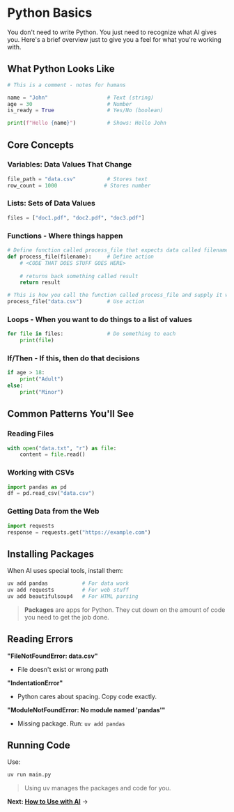 # Python Basics

You don't need to write Python. You just need to recognize what AI gives you. Here's a brief overview just to give you a feel for what you're working with.

## What Python Looks Like

```python
# This is a comment - notes for humans

name = "John"                   # Text (string)
age = 30                        # Number
is_ready = True                 # Yes/No (boolean)

print(f"Hello {name}")          # Shows: Hello John
```

## Core Concepts

### Variables: Data Values That Change
```python
file_path = "data.csv"          # Stores text
row_count = 1000               # Stores number
```

### Lists: Sets of Data Values
```python
files = ["doc1.pdf", "doc2.pdf", "doc3.pdf"]
```

### Functions - Where things happen
```python
# Define function called process_file that expects data called filename
def process_file(filename):     # Define action
    # <CODE THAT DOES STUFF GOES HERE>
    
    # returns back something called result
    return result

# This is how you call the function called process_file and supply it with the expected filename
process_file("data.csv")        # Use action
```
### Loops - When you want to do things to a list of values
```python
for file in files:              # Do something to each
    print(file)
```

### If/Then - If this, then do that decisions
```python
if age > 18:
    print("Adult")
else:
    print("Minor")
```

## Common Patterns You'll See

### Reading Files
```python
with open("data.txt", "r") as file:
    content = file.read()
```

### Working with CSVs
```python
import pandas as pd
df = pd.read_csv("data.csv")
```

### Getting Data from the Web
```python
import requests
response = requests.get("https://example.com")
```

## Installing Packages

When AI uses special tools, install them:

```bash
uv add pandas           # For data work
uv add requests         # For web stuff
uv add beautifulsoup4   # For HTML parsing
```

> **Packages** are apps for Python. They cut down on the amount of code you need to get the job done.

## Reading Errors

**"FileNotFoundError: data.csv"**
- File doesn't exist or wrong path

**"IndentationError"**
- Python cares about spacing. Copy code exactly.

**"ModuleNotFoundError: No module named 'pandas'"**
- Missing package. Run: `uv add pandas`

## Running Code

Use:
```bash
uv run main.py
```

> Using uv manages the packages and code for you.

**Next: [How to Use with AI](how-to-use-with-ai.md)** →
